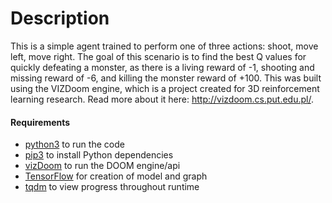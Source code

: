 # Description

This is a simple agent trained to perform one of three actions: shoot, move left, move right.
The goal of this scenario is to find the best Q values for quickly defeating a monster, as there is a living reward of -1, shooting and missing reward of -6, and killing the monster reward of +100.
This was built using the VIZDoom engine, which is a project created for 3D reinforcement learning research. Read more about it here: http://vizdoom.cs.put.edu.pl/.

#### Requirements

* [python3](https://realpython.com/installing-python/) to run the code
* [pip3](https://pip.pypa.io/en/latest/installing.html) to install Python dependencies
* [vizDoom](https://github.com/mwydmuch/ViZDoom/blob/master/doc/Building.md) to run the DOOM engine/api
* [TensorFlow](https://www.tensorflow.org/install/) for creation of model and graph
* [tqdm](https://pypi.python.org/pypi/tqdm) to view progress throughout runtime
